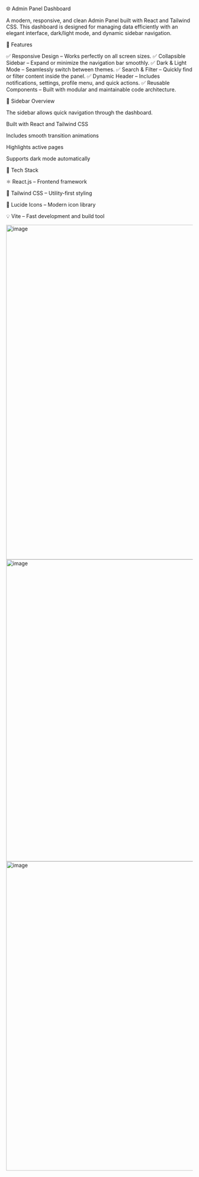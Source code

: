 🌐 Admin Panel Dashboard

A modern, responsive, and clean Admin Panel built with React and Tailwind CSS.
This dashboard is designed for managing data efficiently with an elegant interface, dark/light mode, and dynamic sidebar navigation.

🚀 Features

✅ Responsive Design – Works perfectly on all screen sizes.
✅ Collapsible Sidebar – Expand or minimize the navigation bar smoothly.
✅ Dark & Light Mode – Seamlessly switch between themes.
✅ Search & Filter – Quickly find or filter content inside the panel.
✅ Dynamic Header – Includes notifications, settings, profile menu, and quick actions.
✅ Reusable Components – Built with modular and maintainable code architecture.

🧭 Sidebar Overview

The sidebar allows quick navigation through the dashboard.

Built with React and Tailwind CSS

Includes smooth transition animations

Highlights active pages

Supports dark mode automatically

🧱 Tech Stack

⚛️ React.js – Frontend framework

🎨 Tailwind CSS – Utility-first styling

🧩 Lucide Icons – Modern icon library

💡 Vite – Fast development and build tool

<img width="1910" height="901" alt="image" src="https://github.com/user-attachments/assets/5a4ee484-a12d-4d70-9b65-9c4af07ac5f0" />
<img width="1890" height="813" alt="image" src="https://github.com/user-attachments/assets/e468f39c-b4dc-443d-8a84-fa7ad60c90c6" />
<img width="1899" height="833" alt="image" src="https://github.com/user-attachments/assets/4a4d779c-9b23-4c30-8685-13d15a8f73aa" />


